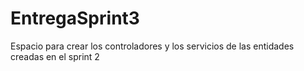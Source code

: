 # EntregaSprint3
Espacio para crear los controladores y los servicios de las entidades creadas en el sprint 2
